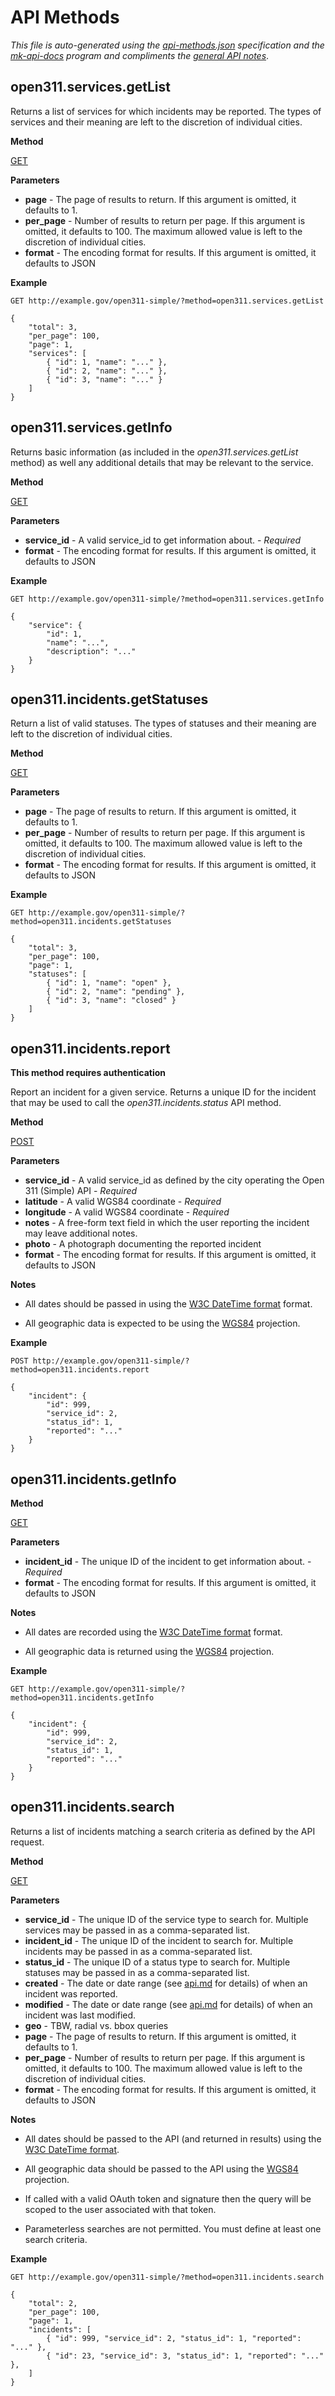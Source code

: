API Methods
==

_This file is auto-generated using the [api-methods.json](https://github.com/straup/open311-simple/blob/master/api-methods.json) specification and the [mk-api-docs](https://github.com/straup/open311-simple/blob/master/bin/mk-api-docs.py) program and compliments the [general API notes](https://github.com/straup/open311-simple/blob/master/api.md)_.

open311.services.getList
--

Returns a list of services for which incidents may be reported. The types of services and their meaning are left to the discretion of individual cities.

**Method**

[GET](http://www.w3.org/Protocols/rfc2616/rfc2616-sec9.html)

**Parameters**

* **page** - The page of results to return. If this argument is omitted, it defaults to 1.
* **per_page** - Number of results to return per page. If this argument is omitted, it defaults to 100. The maximum allowed value is left to the discretion of individual cities.
* **format** - The encoding format for results. If this argument is omitted, it defaults to JSON

**Example**

	GET http://example.gov/open311-simple/?method=open311.services.getList

	{
		"total": 3,
		"per_page": 100,
		"page": 1,
		"services": [
			{ "id": 1, "name": "..." },
			{ "id": 2, "name": "..." },
			{ "id": 3, "name": "..." }
		]
	}
open311.services.getInfo
--

Returns basic information (as included in the _open311.services.getList_ method) as well any additional details that may be relevant to the service.

**Method**

[GET](http://www.w3.org/Protocols/rfc2616/rfc2616-sec9.html)

**Parameters**

* **service\_id** - A valid service\_id to get information about. - _Required_
* **format** - The encoding format for results. If this argument is omitted, it defaults to JSON

**Example**

	GET http://example.gov/open311-simple/?method=open311.services.getInfo

	{
		"service": {
			"id": 1,
			"name": "...",
			"description": "..."
		}
	}
open311.incidents.getStatuses
--

Return a list of valid statuses. The types of statuses and their meaning are left to the discretion of individual cities.

**Method**

[GET](http://www.w3.org/Protocols/rfc2616/rfc2616-sec9.html)

**Parameters**

* **page** - The page of results to return. If this argument is omitted, it defaults to 1.
* **per_page** - Number of results to return per page. If this argument is omitted, it defaults to 100. The maximum allowed value is left to the discretion of individual cities.
* **format** - The encoding format for results. If this argument is omitted, it defaults to JSON

**Example**

	GET http://example.gov/open311-simple/?method=open311.incidents.getStatuses

	{
		"total": 3,
		"per_page": 100,
		"page": 1,
		"statuses": [
			{ "id": 1, "name": "open" },
			{ "id": 2, "name": "pending" },
			{ "id": 3, "name": "closed" }
		]
	}
open311.incidents.report
--

**This method requires authentication**

Report an incident for a given service. Returns a unique ID for the incident that may be used to call the _open311.incidents.status_ API method.

**Method**

[POST](http://www.w3.org/Protocols/rfc2616/rfc2616-sec9.html)

**Parameters**

* **service\_id** - A valid service\_id as defined by the city operating the Open 311 (Simple) API - _Required_
* **latitude** - A valid WGS84 coordinate - _Required_
* **longitude** - A valid WGS84 coordinate - _Required_
* **notes** - A free-form text field in which the user reporting the incident may leave additional notes.
* **photo** - A photograph documenting the reported incident
* **format** - The encoding format for results. If this argument is omitted, it defaults to JSON

**Notes**

* All dates should be passed in using the [W3C DateTime format](http://www.w3.org/TR/NOTE-datetime) format.

* All geographic data is expected to be using the [WGS84](http://spatialreference.org/ref/epsg/4326/) projection.

**Example**

	POST http://example.gov/open311-simple/?method=open311.incidents.report

	{
		"incident": {
			"id": 999,
			"service_id": 2,
			"status_id": 1,
			"reported": "..."
		}
	}
open311.incidents.getInfo
--



**Method**

[GET](http://www.w3.org/Protocols/rfc2616/rfc2616-sec9.html)

**Parameters**

* **incident\_id** - The unique ID of the incident to get information about. - _Required_
* **format** - The encoding format for results. If this argument is omitted, it defaults to JSON

**Notes**

* All dates are recorded using the [W3C DateTime format](http://www.w3.org/TR/NOTE-datetime) format.

* All geographic data is returned using the [WGS84](http://spatialreference.org/ref/epsg/4326/) projection.

**Example**

	GET http://example.gov/open311-simple/?method=open311.incidents.getInfo

	{
		"incident": {
			"id": 999,
			"service_id": 2,
			"status_id": 1,
			"reported": "..."
		}
	}
open311.incidents.search
--

Returns a list of incidents matching a search criteria as defined by the API request.

**Method**

[GET](http://www.w3.org/Protocols/rfc2616/rfc2616-sec9.html)

**Parameters**

* **service\_id** - The unique ID of the service type to search for. Multiple services may be passed in as a comma-separated list.
* **incident\_id** - The unique ID of the incident to search for. Multiple incidents may be passed in as a comma-separated list.
* **status\_id** - The unique ID of a status type to search for. Multiple statuses may be passed in as a comma-separated list.
* **created** - The date or date range (see [api.md](https://github.com/straup/open311-simple/blob/master/api.md) for details) of when an incident was reported.
* **modified** - The date or date range (see [api.md](https://github.com/straup/open311-simple/blob/master/api.md) for details) of when an incident was last modified.
* **geo** - TBW, radial vs. bbox queries
* **page** - The page of results to return. If this argument is omitted, it defaults to 1.
* **per_page** - Number of results to return per page. If this argument is omitted, it defaults to 100. The maximum allowed value is left to the discretion of individual cities.
* **format** - The encoding format for results. If this argument is omitted, it defaults to JSON

**Notes**

* All dates should be passed to the API (and returned in results) using the [W3C DateTime format](http://www.w3.org/TR/NOTE-datetime).

* All geographic data should be passed to the API using the [WGS84](http://spatialreference.org/ref/epsg/4326/) projection.

* If called with a valid OAuth token and signature then the query will be scoped to the user associated with that token.

* Parameterless searches are not permitted. You must define at least one search criteria.

**Example**

	GET http://example.gov/open311-simple/?method=open311.incidents.search

	{
		"total": 2,
		"per_page": 100,
		"page": 1,
		"incidents": [
			{ "id": 999, "service_id": 2, "status_id": 1, "reported": "..." },
			{ "id": 23, "service_id": 3, "status_id": 1, "reported": "..." },
		]
	}
